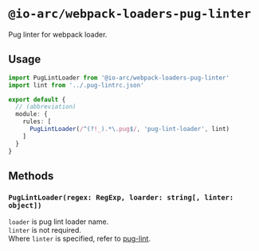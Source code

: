 # `@io-arc/webpack-loaders-pug-linter`

Pug linter for webpack loader.

## Usage

```typescript
import PugLintLoader from '@io-arc/webpack-loaders-pug-linter'
import lint from '../.pug-lintrc.json'

export default {
  // (abbreviation)
  module: {
    rules: [
      PugLintLoader(/^(?!_).*\.pug$/, 'pug-lint-loader', lint)
    ]
  }
}
```

## Methods

### `PugLintLoader(regex: RegExp, loarder: string[, linter: object])`

`loader` is pug lint loader name.  
`linter` is not required.  
Where `linter` is specified, refer to [pug-lint](https://github.com/pugjs/pug-lint).